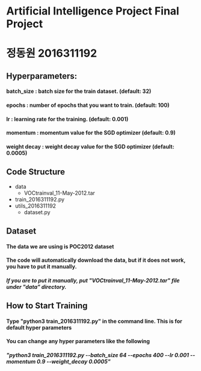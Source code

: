 # Artificial Intelligence Project Final Project

# 정동원 2016311192

## Hyperparameters:

#### batch_size : batch size for the train dataset. (default: 32)
#### epochs : number of epochs that you want to train. (default: 100)
#### lr : learning rate for the training. (default: 0.001)
#### momentum : momentum value for the SGD optimizer (default: 0.9)
#### weight decay : weight decay value for the SGD optimizer (default: 0.0005)

## Code Structure

- data
    - VOCtrainval_11-May-2012.tar
- train_2016311192.py
- utils_2016311192
     - dataset.py

## Dataset

#### The data we are using is POC2012 dataset
#### The code will automatically download the data, but if it does not work, you have to put it manually.
##### If you are to put it manually,  put "VOCtrainval_11-May-2012.tar" file under "data" directory. 

## How to Start Training

#### Type "python3 train_2016311192.py" in the command line. This is for default hyper parameters
#### You can change any hyper parameters like the following
##### "python3 train_2016311192.py --batch_size 64 --epochs 400 --lr 0.001 --momentum 0.9 --weight_decay 0.0005"